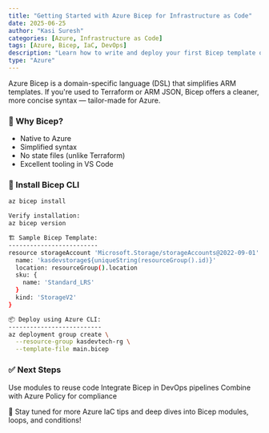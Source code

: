 ```yaml
---
title: "Getting Started with Azure Bicep for Infrastructure as Code"
date: 2025-06-25
author: "Kasi Suresh"
categories: [Azure, Infrastructure as Code]
tags: [Azure, Bicep, IaC, DevOps]
description: "Learn how to write and deploy your first Bicep template on Azure, and understand why Bicep is becoming the new standard for IaC in Azure."
type: "Azure"
---
```


Azure Bicep is a domain-specific language (DSL) that simplifies ARM templates. If you're used to Terraform or ARM JSON, Bicep offers a cleaner, more concise syntax — tailor-made for Azure.

### 🔧 Why Bicep?

- Native to Azure
- Simplified syntax
- No state files (unlike Terraform)
- Excellent tooling in VS Code

### 🚀 Install Bicep CLI

```bash
az bicep install

Verify installation:
az bicep version

🏗️ Sample Bicep Template:
-------------------------
resource storageAccount 'Microsoft.Storage/storageAccounts@2022-09-01' = {
  name: 'kasdevstorage${uniqueString(resourceGroup().id)}'
  location: resourceGroup().location
  sku: {
    name: 'Standard_LRS'
  }
  kind: 'StorageV2'
}

📦 Deploy using Azure CLI:
--------------------------
az deployment group create \
  --resource-group kasdevtech-rg \
  --template-file main.bicep
```

### ✅ Next Steps
Use modules to reuse code
Integrate Bicep in DevOps pipelines
Combine with Azure Policy for compliance

📘 Stay tuned for more Azure IaC tips and deep dives into Bicep modules, loops, and conditions!

